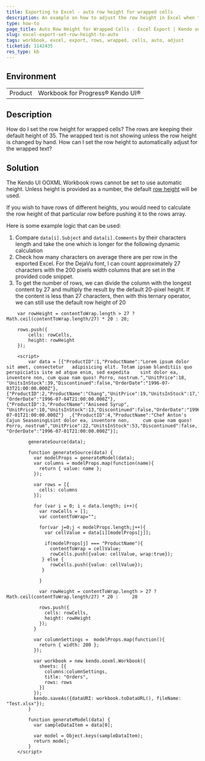 ```yaml
---
title: Exporting to Excel - auto row height for wrapped cells
description: An example on how to adjust the row height in Excel when the cells are wrapped
type: how-to
page_title: Auto Row Height for Wrapped Cells - Excel Export | Kendo ooxml Workbook for jQuery
slug: excel-export-set-row-height-to-auto
tags: workbook, excel, export, rows, wrapped, cells, auto, adjust
ticketid: 1142435
res_type: kb
---
```


## Environment

<table>
 <tr>
  <td>Product</td>
  <td>Workbook for Progress® Kendo UI®</td>
 </tr>
</table>

## Description

How do I set the row height for wrapped cells?  The rows are keeping their default height of 35. The wrapped text is not showing unless the row height is changed by hand. How can I set the row height to automatically adjust for the wrapped text?

## Solution

The Kendo UI OOXML Workbook rows cannot be set to use automatic height. Unless height is provided as a number, the default [row height](/api/javascript/ooxml/workbook/configuration/sheets.rows.height) will be used.

If you wish to have rows of different heights, you would need to calculate the row height of that particular row before pushing it to the rows array.

Here is some example logic that can be used:

1. Compare `data[i].Subject` and `data[i].Comments` by their characters length and take the one which is longer for the following dynamic calculation
1. Check how many characters on average there are per row in the exported Excel. For the DejaVu font, I can count approximately 27 characters with the 200 pixels width columns that are set in the provided code snippet.
1. To get the number of rows, we can divide the column with the longest content by 27 and multiply the result by the default 20-pixel height. If the content is less than 27 characters, then with this ternary operator, we can still use the default row height of 20

```
    var rowHeight = contentToWrap.length > 27 ? Math.ceil(contentToWrap.length/27) * 20 : 20;

    rows.push({
        cells: rowCells,
        height: rowHeight
    });
```

```dojo
    <script>
	    var data = [{"ProductID":1,"ProductName":"Lorem ipsum dolor sit amet, consectetur   adipisicing elit. Totam ipsam blanditiis quo perspiciatis iste ad atque enim, sed expedita    sint dolor ea, inventore non, cum quae nam quos! Porro, nostrum.","UnitPrice":18,  "UnitsInStock":39,"Discontinued":false,"OrderDate":"1996-07-03T21:00:00.000Z"},   {"ProductID":2,"ProductName":"Chang","UnitPrice":19,"UnitsInStock":17,"Discontinued":false,    "OrderDate":"1996-07-04T21:00:00.000Z"},{"ProductID":3,"ProductName":"Aniseed Syrup",   "UnitPrice":10,"UnitsInStock":13,"Discontinued":false,"OrderDate":"1996-07-01T21:00:00.000Z"}  ,{"ProductID":4,"ProductName":"Chef Anton's Cajun SeasoningLsint dolor ea, inventore non,     cum quae nam quos! Porro, nostrum","UnitPrice":22,"UnitsInStock":53,"Discontinued":false,   "OrderDate":"1996-07-01T21:00:00.000Z"}];

        generateSource(data);

        function generateSource(data) {
          var modelProps = generateModel(data);
          var columns = modelProps.map(function(name){
            return { value: name };
          });

          var rows = [{
            cells: columns
          }];

          for (var i = 0; i < data.length; i++){
            var rowCells = [];
            var contentToWrap="";

            for(var j=0;j < modelProps.length;j++){
              var cellValue = data[i][modelProps[j]];

              if(modelProps[j] === "ProductName"){
                contentToWrap = cellValue;
                rowCells.push({value: cellValue, wrap:true});
             } else {
                rowCells.push({value: cellValue});
             }

            }

            var rowHeight = contentToWrap.length > 27 ? Math.ceil(contentToWrap.length/27) * 20 :     20

            rows.push({
              cells: rowCells,
              height: rowHeight
            });
          }

          var columnSettings =  modelProps.map(function(){
            return { width: 200 };
          });

          var workbook = new kendo.ooxml.Workbook({
            sheets: [{
              columns:columnSettings,
              title: "Orders",
              rows: rows
            }]
          });
          kendo.saveAs({dataURI: workbook.toDataURL(), fileName: "Test.xlsx"});
        }

        function generateModel(data) {
          var sampleDataItem = data[0];

          var model = Object.keys(sampleDataItem);      
          return model;
        }
    </script>
```
